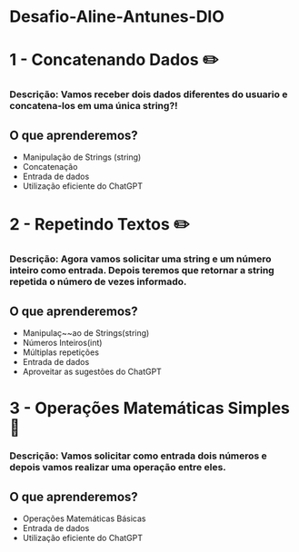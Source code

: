 # Desafio-Aline-Antunes-DIO

# 1 - Concatenando Dados ✏️
### Descrição: Vamos receber dois dados diferentes do usuario e concatena-los em uma única string?!

## O que aprenderemos? 
- Manipulação de Strings (string)
- Concatenação
- Entrada de dados
- Utilização eficiente do ChatGPT


# 2 - Repetindo Textos ✏️
### Descrição: Agora vamos solicitar uma string e um número inteiro como entrada. Depois teremos que retornar a string repetida o número de vezes informado.

## O que aprenderemos?

- Manipulaç~~ao de Strings(string)
- Números Inteiros(int)
- Múltiplas repetições
- Entrada de dados
- Aproveitar as sugestões do ChatGPT

# 3 - Operações Matemáticas Simples 📐

### Descrição: Vamos solicitar como entrada dois números e depois vamos realizar uma operação entre eles.

## O que aprenderemos?

- Operações Matemáticas Básicas
- Entrada de dados
- Utilização eficiente do ChatGPT


